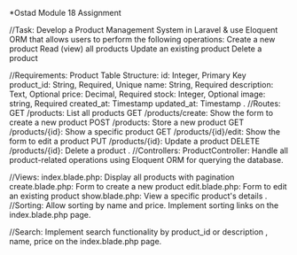 *Ostad Module 18 Assignment

//Task: Develop a Product Management System in Laravel & use Eloquent ORM that allows users to perform the following operations:
Create a new product
Read (view) all products
Update an existing product
Delete a product

//Requirements:
Product Table Structure:
id: Integer, Primary Key
product_id: String, Required, Unique
name: String, Required
description: Text, Optional
price: Decimal, Required
stock: Integer, Optional
image: string, Required
created_at: Timestamp
updated_at: Timestamp
.
//Routes:
GET /products: List all products
GET /products/create: Show the form to create a new product
POST /products: Store a new product
GET /products/{id}: Show a specific product
GET /products/{id}/edit: Show the form to edit a product
PUT /products/{id}: Update a product
DELETE /products/{id}: Delete a product
.
//Controllers:
ProductController: Handle all product-related operations using Eloquent ORM for querying the database.

//Views:
index.blade.php: Display all products with pagination
create.blade.php: Form to create a new product
edit.blade.php: Form to edit an existing product
show.blade.php: View a specific product's details
.
//Sorting:
Allow sorting by name and price.
Implement sorting links on the index.blade.php page.

//Search:
Implement search functionality by product_id or description , name, price on the index.blade.php page.

